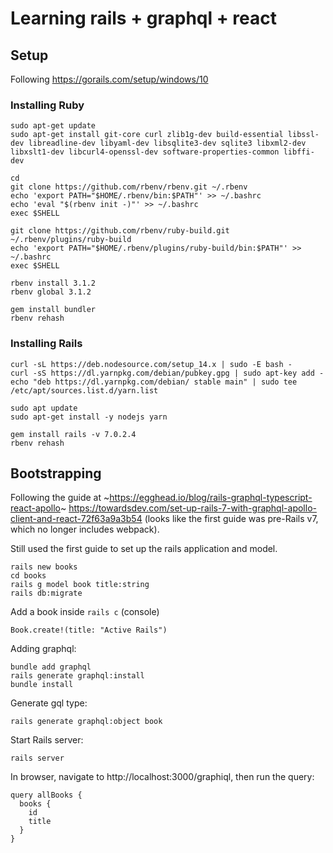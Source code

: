 # Learning rails + graphql + react

## Setup
Following https://gorails.com/setup/windows/10

### Installing Ruby
```
sudo apt-get update
sudo apt-get install git-core curl zlib1g-dev build-essential libssl-dev libreadline-dev libyaml-dev libsqlite3-dev sqlite3 libxml2-dev libxslt1-dev libcurl4-openssl-dev software-properties-common libffi-dev
```

```
cd
git clone https://github.com/rbenv/rbenv.git ~/.rbenv
echo 'export PATH="$HOME/.rbenv/bin:$PATH"' >> ~/.bashrc
echo 'eval "$(rbenv init -)"' >> ~/.bashrc
exec $SHELL

git clone https://github.com/rbenv/ruby-build.git ~/.rbenv/plugins/ruby-build
echo 'export PATH="$HOME/.rbenv/plugins/ruby-build/bin:$PATH"' >> ~/.bashrc
exec $SHELL
```

```
rbenv install 3.1.2
rbenv global 3.1.2
```

```
gem install bundler
rbenv rehash
```

### Installing Rails
```
curl -sL https://deb.nodesource.com/setup_14.x | sudo -E bash -
curl -sS https://dl.yarnpkg.com/debian/pubkey.gpg | sudo apt-key add -
echo "deb https://dl.yarnpkg.com/debian/ stable main" | sudo tee /etc/apt/sources.list.d/yarn.list

sudo apt update
sudo apt-get install -y nodejs yarn
```

```
gem install rails -v 7.0.2.4
rbenv rehash
```

## Bootstrapping

Following the guide at ~https://egghead.io/blog/rails-graphql-typescript-react-apollo~ https://towardsdev.com/set-up-rails-7-with-graphql-apollo-client-and-react-72f63a9a3b54 (looks like the first guide was pre-Rails v7, which no longer includes webpack).

Still used the first guide to set up the rails application and model.

```
rails new books
cd books
rails g model book title:string
rails db:migrate
```

Add a book inside `rails c` (console)
```
Book.create!(title: "Active Rails")
```

Adding graphql:
```
bundle add graphql
rails generate graphql:install
bundle install
```

Generate gql type:
```
rails generate graphql:object book
```

Start Rails server:
```
rails server
```

In browser, navigate to http://localhost:3000/graphiql, then run the query:
```
query allBooks {
  books {
    id
    title
  }
}
```